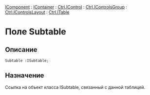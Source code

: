 ﻿---
Link: .Ctrl.ITable.@Subtable
---

[IComponent](topic:Com.Custom.ComClasses.IComponent.Default) :
[IContainer](topic:Com.Custom.ComClasses.IContainer.Default) :
[Ctrl.IControl](topic:Com.Custom.ComClasses.Ctrl.IControl.Default) :
[Ctrl.IControlsGroup](topic:Com.Custom.ComClasses.Ctrl.IControlsGroup.Default) :
[Ctrl.IControlsLayout](topic:Com.Custom.ComClasses.Ctrl.IControlsLayout.Default) :
[Ctrl.ITable](Default)

# Поле Subtable

## Описание

    Subtable :ISubtable;

## Назначение

Ссылка на объект класса ISubtable, связанный с данной таблицей.
